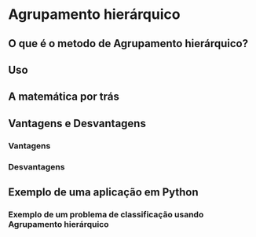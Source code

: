 # Agrupamento hierárquico

## O que é o metodo de Agrupamento hierárquico?

## Uso

## A matemática por trás

## Vantagens e Desvantagens

### Vantagens

### Desvantagens

## Exemplo de uma aplicação em Python

### Exemplo de um problema de classificação usando Agrupamento hierárquico

```Python

```
